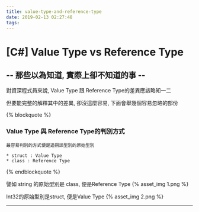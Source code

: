```yaml
---
title: value-type-and-reference-type
date: 2019-02-13 02:27:48
tags:
---
```



# [C#] Value Type vs Reference Type

## -- 那些以為知道, 實際上卻不知道的事 --

對資深程式員來說, Value Type 跟 Reference Type的差異應該略知一二

但要能完整的解釋其中的差異, 卻沒這麼容易, 下面會舉幾個容易忽略的部份
<!-- More -->
{% blockquote %}

### Value Type 與 Reference Type的判別方式

    最容易判別的方式便是追朔該型別的原始型別

    * struct : Value Type
    * class : Reference Type
{% endblockquote %}

譬如 string 的原始型別是 class, 便是Reference Type
{% asset_img 1.png %}

Int32的原始型別是struct, 便是Value Type
{% asset_img 2.png %}

- - -